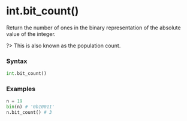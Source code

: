 # int.bit_count()

Return the number of ones in the binary representation of the absolute value of the integer.

?> This is also known as the population count.

### Syntax

```python
int.bit_count()
```

### Examples

```python
n = 19
bin(n) # '0b10011'
n.bit_count() # 3
```